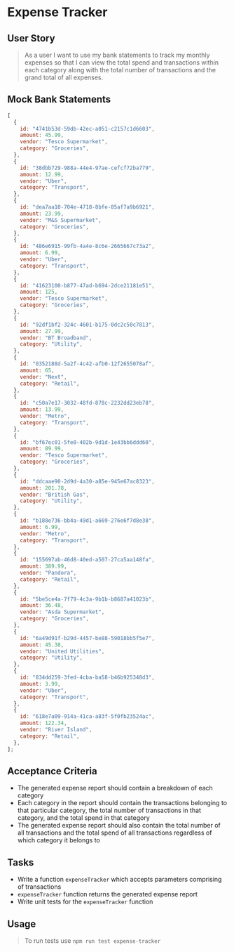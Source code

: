 # Expense Tracker

## User Story

> As a user I want to use my bank statements to track my monthly expenses so that I can view the total spend and transactions within each category along with the total number of transactions and the grand total of all expenses.

## Mock Bank Statements

```javascript
[
  {
    id: "4741b53d-59db-42ec-a051-c2157c1d6603",
    amount: 45.99,
    vendor: "Tesco Supermarket",
    category: "Groceries",
  },
  {
    id: "38dbb729-988a-44e4-97ae-cefcf72ba779",
    amount: 12.99,
    vendor: "Uber",
    category: "Transport",
  },
  {
    id: "dea7aa10-704e-4718-8bfe-85af7a9b6921",
    amount: 23.99,
    vendor: "M&S Supermarket",
    category: "Groceries",
  },
  {
    id: "486e6915-99fb-4a4e-8c6e-2665667c73a2",
    amount: 6.99,
    vendor: "Uber",
    category: "Transport",
  },
  {
    id: "41623100-b877-47ad-b694-2dce21181e51",
    amount: 125,
    vendor: "Tesco Supermarket",
    category: "Groceries",
  },
  {
    id: "92df1bf2-324c-4601-b175-0dc2c50c7813",
    amount: 27.99,
    vendor: "BT Broadband",
    category: "Utility",
  },
  {
    id: "0352188d-5a2f-4c42-afb0-12f2655078af",
    amount: 65,
    vendor: "Next",
    category: "Retail",
  },
  {
    id: "c50a7e17-3032-48fd-878c-2232dd23eb78",
    amount: 13.99,
    vendor: "Metro",
    category: "Transport",
  },
  {
    id: "bf67ec01-5fe0-402b-9d1d-1e43bb6ddd60",
    amount: 89.99,
    vendor: "Tesco Supermarket",
    category: "Groceries",
  },
  {
    id: "ddcaae90-2d9d-4a30-a85e-945e67ac8323",
    amount: 201.78,
    vendor: "British Gas",
    category: "Utility",
  },
  {
    id: "b188e736-bb4a-49d1-a669-276e6f7d8e38",
    amount: 6.99,
    vendor: "Metro",
    category: "Transport",
  },
  {
    id: "155697ab-46d8-40ed-a507-27ca5aa148fa",
    amount: 389.99,
    vendor: "Pandora",
    category: "Retail",
  },
  {
    id: "5be5ce4a-7f79-4c3a-9b1b-b8687a41023b",
    amount: 36.48,
    vendor: "Asda Supermarket",
    category: "Groceries",
  },
  {
    id: "6a49d91f-b29d-4457-be88-59018bb5f5e7",
    amount: 45.38,
    vendor: "United Utilities",
    category: "Utility",
  },
  {
    id: "834dd259-3fed-4cba-ba58-b46b925348d3",
    amount: 3.99,
    vendor: "Uber",
    category: "Transport",
  },
  {
    id: "618e7a09-914a-41ca-a83f-5f0fb23524ac",
    amount: 122.34,
    vendor: "River Island",
    category: "Retail",
  },
];
```

## Acceptance Criteria

- The generated expense report should contain a breakdown of each category
- Each category in the report should contain the transactions belonging to that particular category, the total number of transactions in that category, and the total spend in that category
- The generated expense report should also contain the total number of all transactions and the total spend of all transactions regardless of which category it belongs to

## Tasks

- Write a function `expenseTracker` which accepts parameters comprising of transactions
- `expenseTracker` function returns the generated expense report
- Write unit tests for the `expenseTracker` function

## Usage

> To run tests use `npm run test expense-tracker`
